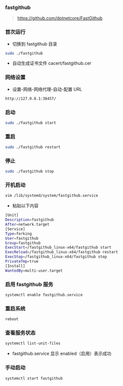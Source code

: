 ### fastgithub

> https://github.com/dotnetcore/FastGithub

### 首次运行

- 切换到 fastgithub 目录

```sh
sudo ./fastgithub
```

- 自动生成证书文件 cacert/fastgithub.cer

### 网络设置

- 设置-网络-网络代理-自动-配置 URL

```sh
http://127.0.0.1:38457/
```

### 启动

```sh
sudo ./fastgithub start
```

### 重启

```sh
sudo ./fastgithub restart
```

### 停止

```sh
sudo ./fastgithub stop
```

### 开机启动

```sh
vim /lib/systemd/system/fastgithub.service
```

- 粘贴以下内容

```sh
[Unit]
Description=fastgithub
After=network.target
[Service]
Type=forking
User=fastgithub
Group=fastgithub
ExecStart=/fastgithub_linux-x64/fastgithub start
ExecReload=/fastgithub_linux-x64/fastgithub restart
ExecStop=/fastgithub_linux-x64/fastgithub stop
PrivateTmp=true
[Install]
WantedBy=multi-user.target
```

### 启用 fastgithub 服务

```sh
systemctl enable fastgithub.service
```

### 重启系统

```sh
reboot
```

### 查看服务状态

```sh
systemctl list-unit-files
```

- fastgithub.service 显示 enabled（启用）表示成功

### 手动启动

```sh
systemctl start fastgithub
```
